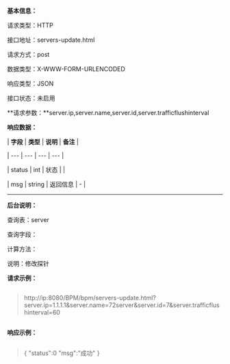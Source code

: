**基本信息：**

请求类型：HTTP

接口地址：servers-update.html

请求方式：post

数据类型：X-WWW-FORM-URLENCODED

响应类型：JSON

接口状态：未启用

**请求参数：**server.ip,server.name,server.id,server.trafficflushinterval

**响应数据：**

| **字段** | **类型** | **说明** | **备注** |

| --- | --- | --- | --- |

| status | int | 状态 | |

| msg | string | 返回信息 | - |

---

**后台说明：**

查询表：server

查询字段：

计算方法：

说明：修改探针

**请求示例：**

> ```js

> http://ip:8080/BPM/bpm/servers-update.html?server.ip=1.1.1.1&server.name=72server&server.id=7&server.trafficflushinterval=60

> ```

**响应示例：**

> ```js

> {
>     "status":0
>     "msg":"成功"
> }

> ```


